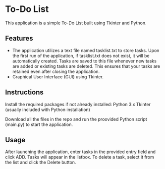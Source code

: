 # To-Do List
This application is a simple To-Do List built using Tkinter and Python.

## Features
- The application utilizes a text file named tasklist.txt to store tasks. Upon the first run of the application, if tasklist.txt does not exist, it will be automatically created. Tasks are saved to this file whenever new tasks are added or existing tasks are deleted. This ensures that your tasks are retained even after closing the application.
- Graphical User Interface (GUI) using Tkinter.

## Instructions
Install the required packages if not already installed:
  Python 3.x
  Tkinter (usually included with Python installation)
  
Download all the files in the repo and run the proovided Python script (main.py) to start the application.

## Usage
After launching the application, enter tasks in the provided entry field and click ADD. Tasks will appear in the listbox. To delete a task, select it from the list and click the Delete button.

